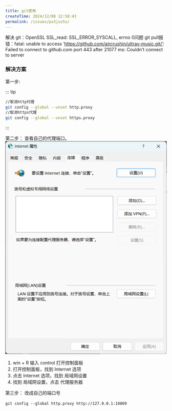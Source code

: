 ```yaml
---
title: git使用
createTime: 2024/12/08 12:58:43
permalink: /issues/px3juz5s/
---
```


解决 git：OpenSSL SSL_read: SSL_ERROR_SYSCALL, errno 0问题
git pull报错：fatal: unable to access ‘https://github.com/aircrushin/ultrav-music.git/’: Failed to connect to github.com port 443 after 21077 ms: Couldn’t connect to server

### 解决方案
第一步:


::: tip 
```sh
//取消http代理
git config --global --unset http.proxy
//取消https代理 
git config --global --unset https.proxy
```
:::

第二步：
查看自己的代理端口。
![参考图片](/images/git/image-20241208130403514.png)
1. win + R 输入 control 打开控制面板
2. 打开控制面板，找到 Internet 选项
3. 点击 Internet 选项，找到 局域网设置
4. 找到 局域网设置，点击 代理服务器


第三步：
改成自己的端口号

` git config --global http.proxy http://127.0.0.1:10809 `

